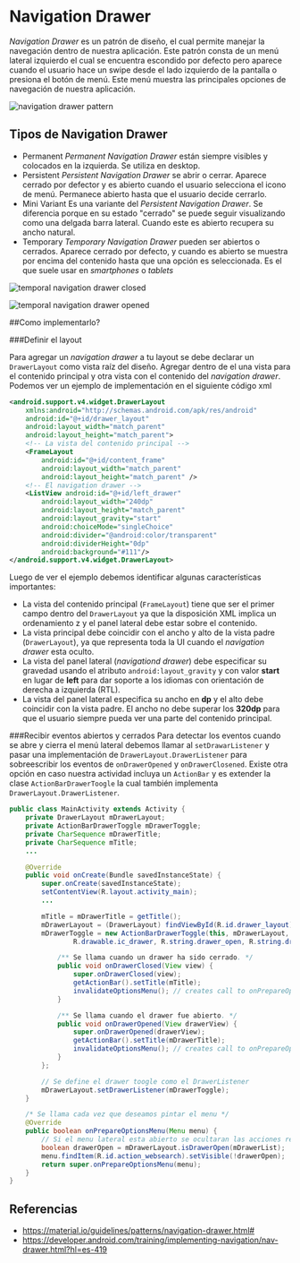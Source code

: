 # Navigation Drawer

*Navigation Drawer* es un patrón de diseño, el cual permite manejar la navegación dentro de nuestra aplicación. Este patrón consta de un menú lateral izquierdo el cual se encuentra escondido por defecto pero aparece cuando el usuario hace un swipe desde el lado izquierdo de la pantalla o presiona el botón de menú. Este menú muestra las principales opciones de navegación de nuestra aplicación.

![navigation drawer pattern](https://github.com/TeclaLabsPeruTraining/Android-Intermediate-GMD/blob/Lesson2-Navegacion/images/patterns_navigation_drawer.png)

## Tipos de Navigation Drawer

 - Permanent
 *Permanent Navigation Drawer* están siempre visibles y colocados en la izquierda. Se utiliza en desktop.
 - Persistent
*Persistent Navigation Drawer* se abrir o cerrar. Aparece cerrado por defector y es abierto cuando el usuario selecciona el icono de menú. Permanece abierto hasta que el usuario decide cerrarlo.
 - Mini Variant
Es una variante del *Persistent Navigation Drawer*. Se diferencia porque en su estado "cerrado" se puede seguir visualizando como una delgada barra lateral. Cuando este es abierto recupera su ancho natural.
 - Temporary
*Temporary Navigation Drawer* pueden ser abiertos o cerrados. Aparece cerrado por defecto, y cuando es abierto se muestra por encima del contenido hasta que una opción es seleccionada. Es el que suele usar en *smartphones* o *tablets*

![temporal navigation drawer closed](https://github.com/TeclaLabsPeruTraining/Android-Intermediate-GMD/blob/Lesson2-Navegacion/images/patterns_navdrawer_behavior_temporary1.png)

![temporal navigation drawer opened](https://github.com/TeclaLabsPeruTraining/Android-Intermediate-GMD/blob/Lesson2-Navegacion/images/patterns_navdrawer_behavior_temporary2.png)


##Como implementarlo?

###Definir el layout

Para agregar un *navigation drawer* a tu layout se debe declarar un `DrawerLayout` como vista raíz del diseño. Agregar dentro de el una vista para el contenido principal y otra vista con el contenido del *navigation drawer*.
Podemos ver un ejemplo de implementación en el siguiente código xml

```xml
<android.support.v4.widget.DrawerLayout
    xmlns:android="http://schemas.android.com/apk/res/android"
    android:id="@+id/drawer_layout"
    android:layout_width="match_parent"
    android:layout_height="match_parent">
    <!-- La vista del contenido principal -->
    <FrameLayout
        android:id="@+id/content_frame"
        android:layout_width="match_parent"
        android:layout_height="match_parent" />
    <!-- El navigation drawer -->
    <ListView android:id="@+id/left_drawer"
        android:layout_width="240dp"
        android:layout_height="match_parent"
        android:layout_gravity="start"
        android:choiceMode="singleChoice"
        android:divider="@android:color/transparent"
        android:dividerHeight="0dp"
        android:background="#111"/>
</android.support.v4.widget.DrawerLayout>
```

Luego de ver el ejemplo debemos identificar algunas características importantes:

 - La vista del contenido principal (`FrameLayout`) tiene que ser el primer campo dentro del `DrawerLayout` ya que la disposición XML implica un ordenamiento z y el panel lateral debe estar sobre el contenido.
 - La vista principal debe coincidir con el ancho y alto de la vista padre (`DrawerLayout`), ya que representa toda la UI cuando el *navigation drawer* esta oculto.
 - La vista del panel lateral (*navigationd drawer*) debe especificar su gravedad usando el atributo `android:layout_gravity` y con valor **start** en lugar de **left** para dar soporte a los idiomas con orientación de derecha a izquierda (RTL).
 - La vista del panel lateral especifica su ancho en **dp** y el alto debe coincidir con la vista padre. El ancho no debe superar los **320dp** para que el usuario siempre pueda ver una parte del contenido principal.

###Recibir eventos abiertos y cerrados
Para detectar los eventos cuando se abre y cierra el menú lateral debemos llamar al `setDrawarListener` y pasar una implementación de `DrawerLayout.DrawerListener` para sobreescribir los eventos de `onDrawerOpened` y `onDrawerClosened`.
Existe otra opción en caso nuestra actividad incluya un `ActionBar`  y es extender la clase `ActionBarDrawerToogle` la cual también implementa `DrawerLayout.DrawerListener`.

```java
public class MainActivity extends Activity {
    private DrawerLayout mDrawerLayout;
    private ActionBarDrawerToggle mDrawerToggle;
    private CharSequence mDrawerTitle;
    private CharSequence mTitle;
    ...

    @Override
    public void onCreate(Bundle savedInstanceState) {
        super.onCreate(savedInstanceState);
        setContentView(R.layout.activity_main);
        ...

        mTitle = mDrawerTitle = getTitle();
        mDrawerLayout = (DrawerLayout) findViewById(R.id.drawer_layout);
        mDrawerToggle = new ActionBarDrawerToggle(this, mDrawerLayout,
                R.drawable.ic_drawer, R.string.drawer_open, R.string.drawer_close) {

            /** Se llama cuando un drawer ha sido cerrado. */
            public void onDrawerClosed(View view) {
                super.onDrawerClosed(view);
                getActionBar().setTitle(mTitle);
                invalidateOptionsMenu(); // creates call to onPrepareOptionsMenu()
            }

            /** Se llama cuando el drawer fue abierto. */
            public void onDrawerOpened(View drawerView) {
                super.onDrawerOpened(drawerView);
                getActionBar().setTitle(mDrawerTitle);
                invalidateOptionsMenu(); // creates call to onPrepareOptionsMenu()
            }
        };

        // Se define el drawer toogle como el DrawerListener
        mDrawerLayout.setDrawerListener(mDrawerToggle);
    }

    /* Se llama cada vez que deseamos pintar el menu */
    @Override
    public boolean onPrepareOptionsMenu(Menu menu) {
        // Si el menu lateral esta abierto se ocultaran las acciones relacionadas al contenido
        boolean drawerOpen = mDrawerLayout.isDrawerOpen(mDrawerList);
        menu.findItem(R.id.action_websearch).setVisible(!drawerOpen);
        return super.onPrepareOptionsMenu(menu);
    }
}
```


## Referencias

 - https://material.io/guidelines/patterns/navigation-drawer.html#
 - https://developer.android.com/training/implementing-navigation/nav-drawer.html?hl=es-419
